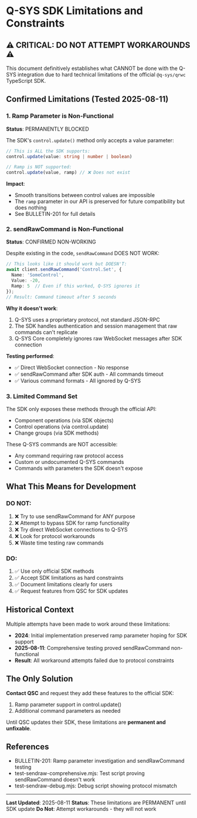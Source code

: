 # Q-SYS SDK Limitations and Constraints

## ⚠️ CRITICAL: DO NOT ATTEMPT WORKAROUNDS ⚠️

This document definitively establishes what CANNOT be done with the Q-SYS integration due to hard technical limitations of the official `@q-sys/qrwc` TypeScript SDK.

## Confirmed Limitations (Tested 2025-08-11)

### 1. Ramp Parameter is Non-Functional

**Status**: PERMANENTLY BLOCKED

The SDK's `control.update()` method only accepts a value parameter:
```typescript
// This is ALL the SDK supports:
control.update(value: string | number | boolean)

// Ramp is NOT supported:
control.update(value, ramp) // ❌ Does not exist
```

**Impact**: 
- Smooth transitions between control values are impossible
- The `ramp` parameter in our API is preserved for future compatibility but does nothing
- See BULLETIN-201 for full details

### 2. sendRawCommand is Non-Functional

**Status**: CONFIRMED NON-WORKING

Despite existing in the code, `sendRawCommand` DOES NOT WORK:

```typescript
// This looks like it should work but DOESN'T:
await client.sendRawCommand('Control.Set', {
  Name: 'SomeControl',
  Value: -20,
  Ramp: 5  // Even if this worked, Q-SYS ignores it
});
// Result: Command timeout after 5 seconds
```

**Why it doesn't work**:
1. Q-SYS uses a proprietary protocol, not standard JSON-RPC
2. The SDK handles authentication and session management that raw commands can't replicate
3. Q-SYS Core completely ignores raw WebSocket messages after SDK connection

**Testing performed**:
- ✅ Direct WebSocket connection - No response
- ✅ sendRawCommand after SDK auth - All commands timeout
- ✅ Various command formats - All ignored by Q-SYS

### 3. Limited Command Set

The SDK only exposes these methods through the official API:
- Component operations (via SDK objects)
- Control operations (via control.update)
- Change groups (via SDK methods)

These Q-SYS commands are NOT accessible:
- Any command requiring raw protocol access
- Custom or undocumented Q-SYS commands
- Commands with parameters the SDK doesn't expose

## What This Means for Development

### DO NOT:
1. ❌ Try to use sendRawCommand for ANY purpose
2. ❌ Attempt to bypass SDK for ramp functionality
3. ❌ Try direct WebSocket connections to Q-SYS
4. ❌ Look for protocol workarounds
5. ❌ Waste time testing raw commands

### DO:
1. ✅ Use only official SDK methods
2. ✅ Accept SDK limitations as hard constraints
3. ✅ Document limitations clearly for users
4. ✅ Request features from QSC for SDK updates

## Historical Context

Multiple attempts have been made to work around these limitations:
- **2024**: Initial implementation preserved ramp parameter hoping for SDK support
- **2025-08-11**: Comprehensive testing proved sendRawCommand non-functional
- **Result**: All workaround attempts failed due to protocol constraints

## The Only Solution

**Contact QSC** and request they add these features to the official SDK:
1. Ramp parameter support in control.update()
2. Additional command parameters as needed

Until QSC updates their SDK, these limitations are **permanent and unfixable**.

## References

- BULLETIN-201: Ramp parameter investigation and sendRawCommand testing
- test-sendraw-comprehensive.mjs: Test script proving sendRawCommand doesn't work
- test-sendraw-debug.mjs: Debug script showing protocol mismatch

---

**Last Updated**: 2025-08-11
**Status**: These limitations are PERMANENT until SDK update
**Do Not**: Attempt workarounds - they will not work